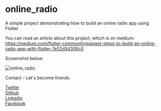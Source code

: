 # online_radio

A simple project demonstrating how to build an online radio app using Flutter

You can read an article about this project, which is on medium: https://medium.com/flutter-community/easiest-steps-to-build-an-online-radio-app-with-flutter-7e52d54306c0

Screenshot below:

<img src="https://github.com/Wizpna/online_radio/blob/master/onlineRadio.jpg"  title="online_radio">

Contact - Let's become friends

<a href="https://twitter.com/Promise_Amadi1">Twitter</a></br>
<a href="https://github.com/Wizpna">Github</a></br>
<a href="https://www.linkedin.com/in/promise-amadi-101759a1/">Linkedin</a></br>
<a href="https://www.facebook.com/promise.nzubechi.amadi">Facebook</a>
